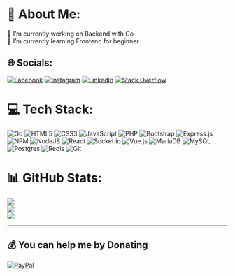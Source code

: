 # 💫 About Me:
🔭 I’m currently working on Backend with Go<br>🌱 I’m currently learning Frontend for beginner


## 🌐 Socials:
[![Facebook](https://img.shields.io/badge/Facebook-%231877F2.svg?logo=Facebook&logoColor=white)](https://facebook.com/girisaidn) [![Instagram](https://img.shields.io/badge/Instagram-%23E4405F.svg?logo=Instagram&logoColor=white)](https://instagram.com/girisaidn) [![LinkedIn](https://img.shields.io/badge/LinkedIn-%230077B5.svg?logo=linkedin&logoColor=white)](https://linkedin.com/in/girisaidn) [![Stack Overflow](https://img.shields.io/badge/-Stackoverflow-FE7A16?logo=stack-overflow&logoColor=white)](https://stackoverflow.com/users/16527737) 

# 💻 Tech Stack:
![Go](https://img.shields.io/badge/go-%2300ADD8.svg?style=for-the-badge&logo=go&logoColor=white) ![HTML5](https://img.shields.io/badge/html5-%23E34F26.svg?style=for-the-badge&logo=html5&logoColor=white) ![CSS3](https://img.shields.io/badge/css3-%231572B6.svg?style=for-the-badge&logo=css3&logoColor=white) ![JavaScript](https://img.shields.io/badge/javascript-%23323330.svg?style=for-the-badge&logo=javascript&logoColor=%23F7DF1E) ![PHP](https://img.shields.io/badge/php-%23777BB4.svg?style=for-the-badge&logo=php&logoColor=white) ![Bootstrap](https://img.shields.io/badge/bootstrap-%238511FA.svg?style=for-the-badge&logo=bootstrap&logoColor=white) ![Express.js](https://img.shields.io/badge/express.js-%23404d59.svg?style=for-the-badge&logo=express&logoColor=%2361DAFB) ![NPM](https://img.shields.io/badge/NPM-%23CB3837.svg?style=for-the-badge&logo=npm&logoColor=white) ![NodeJS](https://img.shields.io/badge/node.js-6DA55F?style=for-the-badge&logo=node.js&logoColor=white) ![React](https://img.shields.io/badge/react-%2320232a.svg?style=for-the-badge&logo=react&logoColor=%2361DAFB) ![Socket.io](https://img.shields.io/badge/Socket.io-black?style=for-the-badge&logo=socket.io&badgeColor=010101) ![Vue.js](https://img.shields.io/badge/vue.js-%2335495e.svg?style=for-the-badge&logo=vuedotjs&logoColor=%234FC08D) ![MariaDB](https://img.shields.io/badge/MariaDB-003545?style=for-the-badge&logo=mariadb&logoColor=white) ![MySQL](https://img.shields.io/badge/mysql-4479A1.svg?style=for-the-badge&logo=mysql&logoColor=white) ![Postgres](https://img.shields.io/badge/postgres-%23316192.svg?style=for-the-badge&logo=postgresql&logoColor=white) ![Redis](https://img.shields.io/badge/redis-%23DD0031.svg?style=for-the-badge&logo=redis&logoColor=white) ![Git](https://img.shields.io/badge/git-%23F05033.svg?style=for-the-badge&logo=git&logoColor=white)
# 📊 GitHub Stats:
![](https://github-readme-stats.vercel.app/api?username=nurf21&theme=dark&hide_border=false&include_all_commits=true&count_private=true)<br/>
![](https://github-readme-streak-stats.herokuapp.com/?user=nurf21&theme=dark&hide_border=false)<br/>
![](https://github-readme-stats.vercel.app/api/top-langs/?username=nurf21&theme=dark&hide_border=false&include_all_commits=true&count_private=true&layout=compact)

---

## 💰 You can help me by Donating
[![PayPal](https://img.shields.io/badge/PayPal-00457C?style=for-the-badge&logo=paypal&logoColor=white)](https://paypal.me/nurf21) 

  
<!-- Proudly created with GPRM ( https://gprm.itsvg.in ) -->
